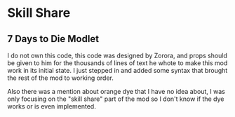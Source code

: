 # Skill Share

## 7 Days to Die Modlet

I do not own this code, this code was designed by Zorora, and props should be given to him for the thousands of lines of text he whote to make this mod work in its initial state. I just stepped in and added some syntax that brought the rest of the mod to working order.

Also there was a mention about orange dye that I have no idea about, I was only focusing on the "skill share" part of the mod so I don't know if the dye works or is even implemented.

